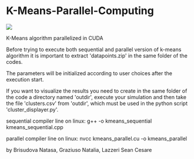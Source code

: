 # K-Means-Parallel-Computing

![](https://api.visitorbadge.io/api/VisitorHit?user=natasabrisudova&repo=K-Means-Parallel-Computing&countColor=%237B1E7A)

K-Means algorithm parallelized in CUDA

Before trying to execute both sequential and parallel version of
k-means algorithm it is important to extract 'datapoints.zip' in the same 
folder of the codes.

The parameters will be initialized according to user choices 
after the execution start.

If you want to visualize the results you need to create in the same folder 
of the code a directory named 'outdir', execute your simulation and then 
take the file 'clusters.csv' from 'outdir', which 
must be used in the python script 'cluster_displayer.py'.

sequential compiler line on linux:
g++ -o kmeans_sequential kmeans_sequential.cpp

parallel compiler line on linux:
nvcc kmeans_parallel.cu -o kmeans_parallel


by Brisudova Natasa, Graziuso Natalia, Lazzeri Sean Cesare
